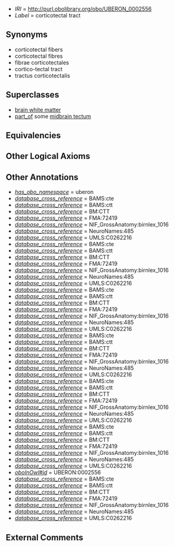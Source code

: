  * *IRI* = http://purl.obolibrary.org/obo/UBERON_0002556
 * *Label* = corticotectal tract

## Synonyms

 * corticotectal fibers
 * corticotectal fibres
 * fibrae corticotectales
 * cortico-tectal tract
 * tractus corticotectalis

## Superclasses

 * [brain white matter](../../UBERON/44/UBERON_0003544.md)
 * [part_of](../../BFO/50/BFO_0000050.md) some [midbrain tectum](../../UBERON/14/UBERON_0002314.md)

## Equivalencies


## Other Logical Axioms


## Other Annotations

 * *[has_obo_namespace](../../ce/oboInOwl#hasOBONamespace.md)* = uberon
 * *[database_cross_reference](../../ef/oboInOwl#hasDbXref.md)* = BAMS:cte
 * *[database_cross_reference](../../ef/oboInOwl#hasDbXref.md)* = BAMS:ctt
 * *[database_cross_reference](../../ef/oboInOwl#hasDbXref.md)* = BM:CTT
 * *[database_cross_reference](../../ef/oboInOwl#hasDbXref.md)* = FMA:72419
 * *[database_cross_reference](../../ef/oboInOwl#hasDbXref.md)* = NIF_GrossAnatomy:birnlex_1016
 * *[database_cross_reference](../../ef/oboInOwl#hasDbXref.md)* = NeuroNames:485
 * *[database_cross_reference](../../ef/oboInOwl#hasDbXref.md)* = UMLS:C0262216
 * *[database_cross_reference](../../ef/oboInOwl#hasDbXref.md)* = BAMS:cte
 * *[database_cross_reference](../../ef/oboInOwl#hasDbXref.md)* = BAMS:ctt
 * *[database_cross_reference](../../ef/oboInOwl#hasDbXref.md)* = BM:CTT
 * *[database_cross_reference](../../ef/oboInOwl#hasDbXref.md)* = FMA:72419
 * *[database_cross_reference](../../ef/oboInOwl#hasDbXref.md)* = NIF_GrossAnatomy:birnlex_1016
 * *[database_cross_reference](../../ef/oboInOwl#hasDbXref.md)* = NeuroNames:485
 * *[database_cross_reference](../../ef/oboInOwl#hasDbXref.md)* = UMLS:C0262216
 * *[database_cross_reference](../../ef/oboInOwl#hasDbXref.md)* = BAMS:cte
 * *[database_cross_reference](../../ef/oboInOwl#hasDbXref.md)* = BAMS:ctt
 * *[database_cross_reference](../../ef/oboInOwl#hasDbXref.md)* = BM:CTT
 * *[database_cross_reference](../../ef/oboInOwl#hasDbXref.md)* = FMA:72419
 * *[database_cross_reference](../../ef/oboInOwl#hasDbXref.md)* = NIF_GrossAnatomy:birnlex_1016
 * *[database_cross_reference](../../ef/oboInOwl#hasDbXref.md)* = NeuroNames:485
 * *[database_cross_reference](../../ef/oboInOwl#hasDbXref.md)* = UMLS:C0262216
 * *[database_cross_reference](../../ef/oboInOwl#hasDbXref.md)* = BAMS:cte
 * *[database_cross_reference](../../ef/oboInOwl#hasDbXref.md)* = BAMS:ctt
 * *[database_cross_reference](../../ef/oboInOwl#hasDbXref.md)* = BM:CTT
 * *[database_cross_reference](../../ef/oboInOwl#hasDbXref.md)* = FMA:72419
 * *[database_cross_reference](../../ef/oboInOwl#hasDbXref.md)* = NIF_GrossAnatomy:birnlex_1016
 * *[database_cross_reference](../../ef/oboInOwl#hasDbXref.md)* = NeuroNames:485
 * *[database_cross_reference](../../ef/oboInOwl#hasDbXref.md)* = UMLS:C0262216
 * *[database_cross_reference](../../ef/oboInOwl#hasDbXref.md)* = BAMS:cte
 * *[database_cross_reference](../../ef/oboInOwl#hasDbXref.md)* = BAMS:ctt
 * *[database_cross_reference](../../ef/oboInOwl#hasDbXref.md)* = BM:CTT
 * *[database_cross_reference](../../ef/oboInOwl#hasDbXref.md)* = FMA:72419
 * *[database_cross_reference](../../ef/oboInOwl#hasDbXref.md)* = NIF_GrossAnatomy:birnlex_1016
 * *[database_cross_reference](../../ef/oboInOwl#hasDbXref.md)* = NeuroNames:485
 * *[database_cross_reference](../../ef/oboInOwl#hasDbXref.md)* = UMLS:C0262216
 * *[database_cross_reference](../../ef/oboInOwl#hasDbXref.md)* = BAMS:cte
 * *[database_cross_reference](../../ef/oboInOwl#hasDbXref.md)* = BAMS:ctt
 * *[database_cross_reference](../../ef/oboInOwl#hasDbXref.md)* = BM:CTT
 * *[database_cross_reference](../../ef/oboInOwl#hasDbXref.md)* = FMA:72419
 * *[database_cross_reference](../../ef/oboInOwl#hasDbXref.md)* = NIF_GrossAnatomy:birnlex_1016
 * *[database_cross_reference](../../ef/oboInOwl#hasDbXref.md)* = NeuroNames:485
 * *[database_cross_reference](../../ef/oboInOwl#hasDbXref.md)* = UMLS:C0262216
 * *[oboInOwl#id](../../id/oboInOwl#id.md)* = UBERON:0002556
 * *[database_cross_reference](../../ef/oboInOwl#hasDbXref.md)* = BAMS:cte
 * *[database_cross_reference](../../ef/oboInOwl#hasDbXref.md)* = BAMS:ctt
 * *[database_cross_reference](../../ef/oboInOwl#hasDbXref.md)* = BM:CTT
 * *[database_cross_reference](../../ef/oboInOwl#hasDbXref.md)* = FMA:72419
 * *[database_cross_reference](../../ef/oboInOwl#hasDbXref.md)* = NIF_GrossAnatomy:birnlex_1016
 * *[database_cross_reference](../../ef/oboInOwl#hasDbXref.md)* = NeuroNames:485
 * *[database_cross_reference](../../ef/oboInOwl#hasDbXref.md)* = UMLS:C0262216

## External Comments

